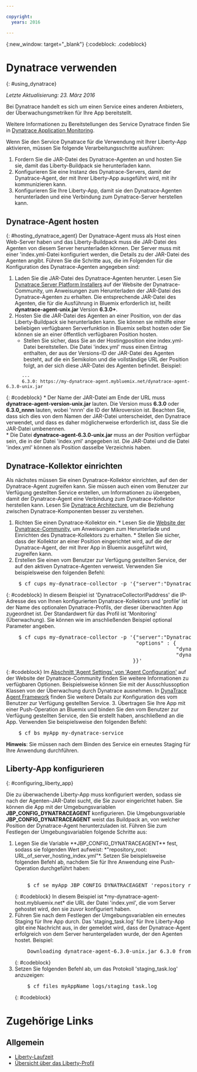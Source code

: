 ```yaml
---

copyright:
  years: 2016

---
```


{:new_window: target="_blank"}
{:codeblock: .codeblock}

# Dynatrace verwenden
{: #using_dynatrace}

*Letzte Aktualisierung: 23. März 2016*

Bei Dynatrace handelt es sich um einen Service eines anderen Anbieters, der Überwachungsmetriken für Ihre App bereitstellt. 

Weitere Informationen zu Bereitstellungen des Service Dynatrace finden Sie in [Dynatrace Application Monitoring](http://www.dynatrace.com/en/products/application-monitoring.html).

Wenn Sie den Service Dynatrace für die Verwendung mit Ihrer Liberty-App aktivieren, müssen Sie folgende Verarbeitungsschritte ausführen: 

1. Fordern Sie die JAR-Datei des Dynatrace-Agenten an und hosten Sie sie, damit das Liberty-Buildpack sie herunterladen kann. 
2. Konfigurieren Sie eine Instanz des Dynatrace-Servers, damit der Dynatrace-Agent, der mit Ihrer Liberty-App ausgeführt wird, mit ihr kommunizieren kann. 
3. Konfigurieren Sie Ihre Liberty-App, damit sie den Dynatrace-Agenten herunterladen und eine Verbindung zum Dynatrace-Server herstellen kann.

## Dynatrace-Agent hosten
{: #hosting_dynatrace_agent}
Der Dynatrace-Agent muss als Host einen Web-Server haben und das Liberty-Buildpack muss die JAR-Datei des Agenten von diesem Server herunterladen können. Der Server muss mit einer 'index.yml-Datei konfiguriert werden, die Details zu der JAR-Datei des Agenten angibt. Führen Sie die Schritte aus, die im Folgenden für die Konfiguration des Dynatrace-Agenten angegeben sind: 
  1. Laden Sie die JAR-Datei des Dynatrace-Agenten herunter. Lesen Sie [Dynatrace Server Platform Installers](https://community.dynatrace.com/community/display/EVAL/Step+1+-+Download+and+install+Dynatrace) auf der Website der Dynatrace-Community, um Anweisungen zum Herunterladen der JAR-Datei des Dynatrace-Agenten zu erhalten. Die entsprechende JAR-Datei des Agenten, die für die Ausführung in Bluemix erforderlich ist, heißt **dynatrace-agent-unix.jar** Version **6.3.0+**.
  2. Hosten Sie die JAR-Datei des Agenten an einer Position, von der das Liberty-Buildpack sie herunterladen kann. Sie können sie mithilfe einer beliebigen verfügbaren Serverfunktion in Bluemix selbst hosten oder Sie können sie an einer öffentlich verfügbaren Position hosten. 
     * Stellen Sie sicher, dass Sie an der Hostingposition eine index.yml-Datei bereitstellen. Die Datei 'index.yml' muss einen Eintrag enthalten, der aus der Versions-ID der JAR-Datei des Agenten besteht, auf die ein Semikolon und die vollständige URL der Position folgt, an der sich diese JAR-Datei des Agenten befindet. Beispiel:
```
      ---
      6.3.0: https://my-dynatrace-agent.mybluemix.net/dynatrace-agent-6.3.0-unix.jar
```  
{: #codeblock}
     * Der Name der JAR-Datei am Ende der URL muss **dynatrace-agent-version-unix.jar** lauten. Die Version muss **6.3.0** oder **6.3.0_nnnn** lauten, wobei 'nnnn' die ID der Mikroversion ist. Beachten Sie, dass sich dies von dem Namen der JAR-Datei unterscheidet, den Dynatrace verwendet, und dass es daher möglicherweise erforderlich ist, dass Sie die JAR-Datei umbenennen.        
     * Die Datei **dynatrace-agent-6.3.0-unix.jar** muss an der Position verfügbar sein, die in der Datei 'index.yml' angegeben ist. Die JAR-Datei und die Datei 'index.yml' können als Position dasselbe Verzeichnis haben. 

## Dynatrace-Kollektor einrichten

Als nächstes müssen Sie einen Dynatrace-Kollektor einrichten, auf den der Dynatrace-Agent zugreifen kann. Sie müssen auch einen vom Benutzer zur Verfügung gestellten Service erstellen, um Informationen zu übergeben, damit der Dynatrace-Agent eine Verbindung zum Dynatrace-Kollektor herstellen kann. Lesen Sie [Dynatrace Architecture](https://community.dynatrace.com/community/display/DOCDT63/Architecture), um die Beziehung zwischen Dynatrace-Komponenten besser zu verstehen. 

  1. Richten Sie einen Dynatrace-Kollektor ein.
    * Lesen Sie die [Website der Dynatrace-Community](https://community.dynatrace.com/community/display/EVAL/Step+3+-+Connect+Agent+to+Dynatrace), um Anweisungen zum Herunterlade und Einrichten des Dynatrace-Kollektors zu erhalten. 
    * Stellen Sie sicher, dass der Kollektor an einer Position eingerichtet wird, auf die der Dynatrace-Agent, der mit Ihrer App in Bluemix ausgeführt wird, zugreifen kann. 
  2. Erstellen Sie einen vom Benutzer zur Verfügung gestellten Service, der auf den aktiven Dynatrace-Agenten verweist. Verwenden Sie beispielsweise den folgenden Befehl: 
<pre>
    $ cf cups my-dynatrace-collector -p '{"server":"DynatraceCollectorIPaddress","profile":"Monitoring"}'
</pre>
{: #codeblock}
In diesem Beispiel ist 'DynatraceCollectorIPaddress' die IP-Adresse des von Ihnen konfigurierten Dynatrace-Kollektors und 'profile' ist der Name des optionalen Dynatrace-Profils, der dieser überwachten App zugeordnet ist. Der Standardwert für das Profil ist 'Monitoring' (Überwachung). Sie können wie im anschließenden Beispiel optional Parameter angeben.
<pre>
    $ cf cups my-dynatrace-collector -p '{"server":"DynatraceCollectorIPaddress","profile":"Monitoring",
                                          "options" : {
                                                       "dynatrace-parameter-1": "value",
                                                       "dynatrace-parameter-2": "value"
                                         }}'
</pre>
{: #codeblock}
Im [Abschnitt 'Agent Settings' von 'Agent Configuration'](https://community.dynatrace.com/community/display/DOCDT62/Agent+Configuration) auf der Website der Dynatrace-Community finden Sie weitere Informationen zu verfügbaren Optionen. Beispielsweise können Sie mit der Ausschlussoption Klassen von der Überwachung durch Dynatrace ausnehmen. In [DynaTrace Agent Framework](https://github.com/cloudfoundry/ibm-websphere-liberty-buildpack/blob/master/docs/framework-dynatrace-agent.md) finden Sie weitere Details zur Konfiguration des vom Benutzer zur Verfügung gestellten Service.
  3. Übertragen Sie Ihre App mit einer Push-Operation an Bluemix und binden Sie den vom Benutzer zur Verfügung gestellten Service, den Sie erstellt haben, anschließend an die App. Verwenden Sie beispielsweise den folgenden Befehl: 
<pre>
    $ cf bs myApp my-dynatrace-service
</pre>  
**Hinweis**: Sie müssen nach dem Binden des Service ein erneutes Staging für Ihre Anwendung durchführen.
## Liberty-App konfigurieren
{: #configuring_liberty_app}

Die zu überwachende Liberty-App muss konfiguriert werden, sodass sie nach der Agenten-JAR-Datei sucht, die Sie zuvor eingerichtet haben. Sie können die App mit der Umgebungsvariablen **JBP_CONFIG_DYNATRACEAGENT** konfigurieren. Die Umgebungsvariable **JBP_CONFIG_DYNATRACEAGENT** weist das Buildpack an, von welcher Position der Dynatrace-Agent herunterzuladen ist. Führen Sie zum Festlegen der Umgebungsvariablen folgende Schritte aus: 
<ol>
   <li> Legen Sie die Variable **JBP_CONFIG_DYNATRACEAGENT** fest, sodass sie folgenden Wert aufweist: *"repository_root: URL_of_server_hosting_index.yml"*. Setzen Sie beispielsweise folgenden Befehl ab, nachdem Sie für Ihre Anwendung eine Push-Operation durchgeführt haben:
<pre>   
    $ cf se myApp JBP_CONFIG_DYNATRACEAGENT 'repository_root: https://my-dynatrace-agent-host.mybluemix.net'
</pre>
{: #codeblock}
In diesem Beispiel ist *my-dynatrace-agent-host.mybluemix.net* die URL der Datei 'index.yml', die vom Server gehostet wird, den sie zuvor konfiguriert haben.
</li>
  <li> Führen Sie nach dem Festlegen der Umgebungsvariablen ein erneutes Staging für Ihre App durch. Das 'staging_task.log' für Ihre Liberty-App gibt eine Nachricht aus, in der gemeldet wird, dass der Dynatrace-Agent erfolgreich von dem Server heruntergeladen wurde, der den Agenten hostet. Beispiel:
<pre>
    Downloading dynatrace-agent-6.3.0-unix.jar 6.3.0 from https://my-dynatrace-agent-host.mybluemix.net/dynatrace-agent-6.3.0-unix.jar (17.8s)
</pre>
{: #codeblock}
</li>
<li>Setzen Sie folgenden Befehl ab, um das Protokoll 'staging_task.log' anzuzeigen:
<pre>
    $ cf files myAppName logs/staging_task.log
</pre>  
{: #codeblock}
</li>
</ol>

# Zugehörige Links
## Allgemein
* [Liberty-Laufzeit](index.html)
* [Übersicht über das Liberty-Profil](http://www-01.ibm.com/support/knowledgecenter/SSAW57_8.5.5/com.ibm.websphere.wlp.nd.doc/ae/cwlp_about.html)
